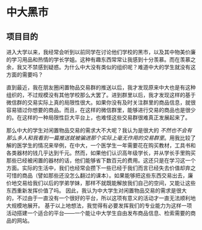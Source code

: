 # 中大黑市

## 项目目的
进入大学以来，我经常会听到以前同学在讨论他们学校的黑市，以及其中物美价廉的学习用品和热情的学长学姐。这种有趣东西常常让我感到十分羡慕。而在羡慕之余，我又不禁感到疑惑。为什么中大没有类似的组织呢？难道中大的学生就没有这方面的需要吗？

直到最近，我在朋友圈闲置物品交易群的推送以后，我才发现原来中大也是有这种组织的，不过规模没有其他学校那么大罢了。进到群里以后，我才发现这样的基于微信群的交易实际上真的局限性很大。如果你没有及时关注群里的商品信息，就很容易错过你想要的商品。而且，在这样的微信群里，能够进行交易的商品也是很少的。在这样的一种局限性巨大平台上，也难怪这些交易群很难真正发展起来了。  

那么中大的学生对闲置物品交易的需求大不大呢？我认为是很大的 *不然也不会有那么多人和我看到一篇推送就被骗进那个实际上毫无作用的交易群里*。用我比较了解的医学生的情况来举例，在中大，一个医学生一年需要花在购买教材，工具书和各类器材的钱几乎达到千元。然而，如果他们认识高年级学长，并从学长手里购买那些已经被闲置的器材的话，他们能够省下数百元的费用。这还只是在学习这一个方面。实际的生活中，我们也经常会攒下一些已经于我们而言已经失去价值却弃之可惜的商品（譬如那些还没怎么翻过的课本）。如果能够把这些东西交易出去，廉价地交易给我们以后的学弟学妹，那样不就既能解放我们自己的空间，又能让这些东西重新发挥价值了吗。
因此，我认为中大学生对闲置物品交易的需求是很大的，不过由于一直没有一个很好的平台，所以这项有意义的活动才一直无法顺利地大规模地展开。
基于以上地想法，我觉得有必要发挥我们的专业能力为这样一项活动搭建一个适合的平台——一个能让中大学生自由发布商品信息、检索需要的商品的网站。 